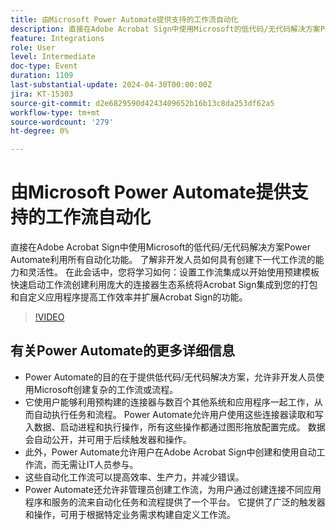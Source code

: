 ```yaml
---
title: 由Microsoft Power Automate提供支持的工作流自动化
description: 直接在Adobe Acrobat Sign中使用Microsoft的低代码/无代码解决方案Power Automate利用所有自动化功能。
feature: Integrations
role: User
level: Intermediate
doc-type: Event
duration: 1109
last-substantial-update: 2024-04-30T00:00:00Z
jira: KT-15303
source-git-commit: d2e6829590d4243409652b16b13c8da253df62a5
workflow-type: tm+mt
source-wordcount: '279'
ht-degree: 0%

---
```



# 由Microsoft Power Automate提供支持的工作流自动化

直接在Adobe Acrobat Sign中使用Microsoft的低代码/无代码解决方案Power Automate利用所有自动化功能。 了解非开发人员如何具有创建下一代工作流的能力和灵活性。 在此会话中，您将学习如何：设置工作流集成以开始使用预建模板快速启动工作流创建利用庞大的连接器生态系统将Acrobat Sign集成到您的打包和自定义应用程序提高工作效率并扩展Acrobat Sign的功能。

>[!VIDEO](https://video.tv.adobe.com/v/3428194/?learn=on)

## 有关Power Automate的更多详细信息

* Power Automate的目的在于提供低代码/无代码解决方案，允许非开发人员使用Microsoft创建复杂的工作流或流程。
* 它使用户能够利用预构建的连接器与数百个其他系统和应用程序一起工作，从而自动执行任务和流程。 Power Automate允许用户使用这些连接器读取和写入数据、启动进程和执行操作，所有这些操作都通过图形拖放配置完成。 数据会自动公开，并可用于后续触发器和操作。
* 此外，&#x200B;Power Automate允许用户在Adobe Acrobat Sign中创建和使用自动工作流，而无需让IT人员参与。
* 这些自动化工作流可以提高效率、生产力，并减少错误。
* Power Automate还允许非管理员创建工作流，为用户通过创建连接不同应用程序和服务的流来自动化任务和流程提供了一个平台。 它提供了广泛的触发器和操作，可用于根据特定业务需求构建自定义工作流。


